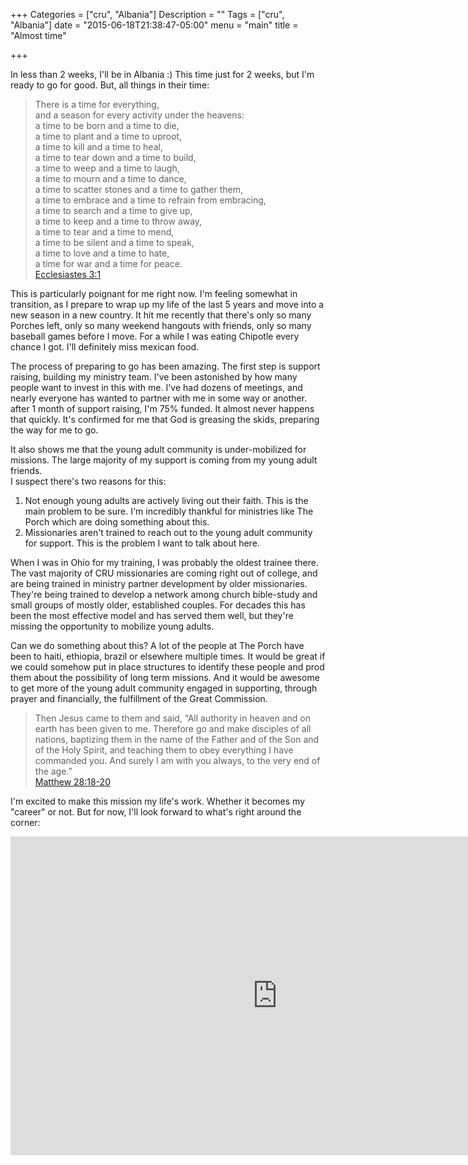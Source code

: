 +++
Categories = ["cru", "Albania"]
Description = ""
Tags = ["cru", "Albania"]
date = "2015-06-18T21:38:47-05:00"
menu = "main"
title = "Almost time"

+++

In less than 2 weeks, I'll be in Albania :)  This time just for 2 weeks, but I'm ready to go for good.  But, all things in their time:

  > There is a time for everything,  
  and a season for every activity under the heavens:  
    a time to be born and a time to die,  
    a time to plant and a time to uproot,  
    a time to kill and a time to heal,  
    a time to tear down and a time to build,  
    a time to weep and a time to laugh,  
    a time to mourn and a time to dance,  
    a time to scatter stones and a time to gather them,  
    a time to embrace and a time to refrain from embracing,  
    a time to search and a time to give up,  
    a time to keep and a time to throw away,  
    a time to tear and a time to mend,  
    a time to be silent and a time to speak,  
    a time to love and a time to hate,  
    a time for war and a time for peace.  
    <span class="source"><a href="http://biblehub.com/niv/ecclesiastes/3.htm">Ecclesiastes 3:1</a></source>

This is particularly poignant for me right now.  I'm feeling somewhat in transition, as I prepare to wrap up my life of the last 5 years
and move into a new season in a new country.  It hit me recently that there's only so many Porches left, only so many weekend hangouts with friends,
only so many baseball games before I move.  For a while I was eating Chipotle every chance I got.  I'll definitely miss mexican food.

The process of preparing to go has been amazing.  The first step is support raising, building my ministry team.  I've been astonished by how many people
want to invest in this with me.  I've had dozens of meetings, and nearly everyone has wanted to partner with me in some way or another.  after 1 month of support
raising, I'm 75% funded.  It almost never happens that quickly.  It's confirmed for me that God is greasing the skids, preparing the way for me to go.

It also shows me that the young adult community is under-mobilized for missions.  The large majority of my support is coming from my young adult friends.  
I suspect there's two reasons for this:

  1. Not enough young adults are actively living out their faith.  This is the main problem to be sure.  I'm incredibly thankful for ministries like The Porch
      which are doing something about this.
  2. Missionaries aren't trained to reach out to the young adult community for support.  This is the problem I want to talk about here.

When I was in Ohio for my training, I was probably the oldest trainee there.  The vast majority of CRU missionaries are coming right out of college, 
and are being trained in ministry partner development by older missionaries.  They're being trained to develop a network among church bible-study and small groups
of mostly older, established couples.  For decades this has been the most effective model and has served them well, but they're missing the opportunity to mobilize
young adults.

Can we do something about this?  A lot of the people at The Porch have been to haiti, ethiopia, brazil or elsewhere multiple times.  It would be great if we could
somehow put in place structures to identify these people and prod them about the possibility of long term missions.  And it would be awesome to get more of the 
young adult community engaged in supporting, through prayer and financially, the fulfillment of the Great Commission.

  > Then Jesus came to them and said, “All authority in heaven and on earth has been given to me. Therefore go and make disciples of all nations, baptizing them in the name of the Father and of the Son and of the Holy Spirit, and teaching them to obey everything I have commanded you. And surely I am with you always, to the very end of the age.”  
  <span class="source"><a href="http://biblehub.com/niv/matthew/28.htm">Matthew 28:18-20</a></source>

 I'm excited to make this mission my life's work.  Whether it becomes my "career" or not.  But for now, I'll look forward to what's right around the corner:


<div class="video-container">
 <iframe width="854" height="510" src="https://www.youtube.com/embed/fqf1KJcbJsI" frameborder="0" allowfullscreen></iframe>
</div>